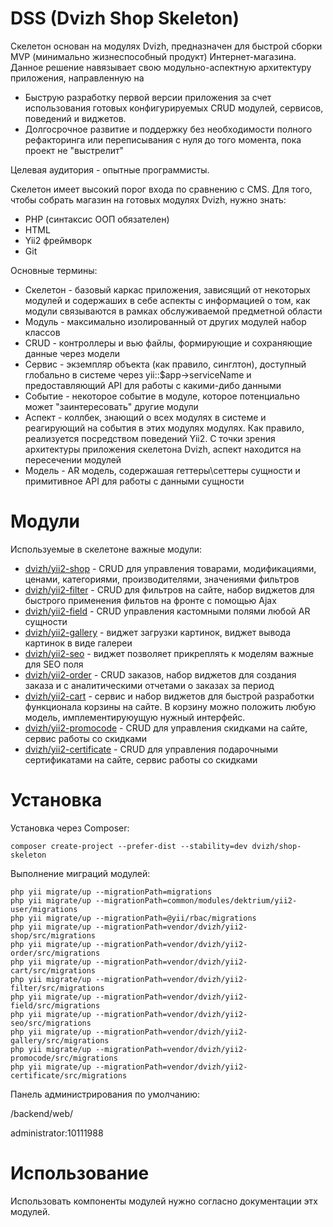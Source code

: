 DSS (Dvizh Shop Skeleton)
===============================

Скелетон основан на модулях Dvizh, предназначен для быстрой сборки MVP (минимально жизнеспособный продукт) Интернет-магазина. Данное решение навязывает свою модульно-аспектную архитектуру приложения, направленную на

* Быструю разработку первой версии приложения за счет использования готовых конфигурируемых CRUD модулей, сервисов, поведений и виджетов.
* Долгосрочное развитие и поддержку без необходимости полного рефакторинга или переписывания с нуля до того момента, пока проект не "выстрелит"

Целевая аудитория - опытные программисты.

Скелетон имеет высокий порог входа по сравнению с CMS. Для того, чтобы собрать магазин на готовых модулях Dvizh, нужно знать:

* PHP (синтаксис ООП обязателен)
* HTML
* Yii2 фреймворк
* Git

Основные термины:

* Скелетон - базовый каркас приложения, зависящий от некоторых модулей и содержаших в себе аспекты с информацией о том, как модули связываются в рамках обслуживаемой предметной области
* Модуль - максимально изолированный от других модулей набор классов
* CRUD - контроллеры и вью файлы, формирующие и сохраняющие данные через модели
* Сервис - экземпляр объекта (как правило, синглтон), доступный глобально в системе через yii::$app->serviceName и предоставляющий API для работы с какими-дибо данными
* Событие - некоторое событие в модуле, которое потенциально может "заинтересовать" другие модули
* Аспект - коллбек, знающий о всех модулях в системе и реагирующий на события в этих модулях модулях. Как правило, реализуется посредством поведений Yii2. С точки зрения архитектуры приложения скелетона Dvizh, аспект находится на пересечении модулей
* Модель - AR модель, содержашая геттеры\сеттеры сущности и примитивное API для работы с данными сущности

Модули
===============================
Используемые в скелетоне важные модули:

* [dvizh/yii2-shop](https://github.com/dvizh/yii2-shop) - CRUD для управления товарами, модификациями, ценами, категориями, производителями, значениями фильтров
* [dvizh/yii2-filter](https://github.com/dvizh/yii2-filter) - CRUD для фильтров на сайте, набор виджетов для быстрого применения фильтов на фронте с помощью Ajax
* [dvizh/yii2-field](https://github.com/dvizh/yii2-field) - CRUD управления кастомными полями любой AR сущности
* [dvizh/yii2-gallery](https://github.com/dvizh/yii2-gallery) - виджет загрузки картинок, виджет вывода картинок в виде галереи
* [dvizh/yii2-seo](https://github.com/dvizh/yii2-seo) - виджет позволяет прикреплять к моделям важные для SEO поля
* [dvizh/yii2-order](https://github.com/dvizh/yii2-order) - CRUD заказов, набор виджетов для создания заказа и с аналитическими отчетами о заказах за период
* [dvizh/yii2-cart](https://github.com/dvizh/yii2-cart) - сервис и набор виджетов для быстрой разработки функционала корзины на сайте. В корзину можно положить любую модель, имплементируюущую нужный интерфейс.
* [dvizh/yii2-promocode](https://github.com/dvizh/yii2-promocode) - CRUD для управления скидками на сайте, сервис работы со скидками
* [dvizh/yii2-certificate](https://github.com/dvizh/yii2-certificate) - CRUD для управления подарочными сертификатами на сайте, сервис работы со скидками

Установка
===============================

Установка через Composer:

```
composer create-project --prefer-dist --stability=dev dvizh/shop-skeleton
```

Выполнение миграций модулей:

```
php yii migrate/up --migrationPath=migrations
php yii migrate/up --migrationPath=common/modules/dektrium/yii2-user/migrations
php yii migrate/up --migrationPath=@yii/rbac/migrations
php yii migrate/up --migrationPath=vendor/dvizh/yii2-shop/src/migrations
php yii migrate/up --migrationPath=vendor/dvizh/yii2-order/src/migrations
php yii migrate/up --migrationPath=vendor/dvizh/yii2-cart/src/migrations
php yii migrate/up --migrationPath=vendor/dvizh/yii2-filter/src/migrations
php yii migrate/up --migrationPath=vendor/dvizh/yii2-field/src/migrations
php yii migrate/up --migrationPath=vendor/dvizh/yii2-seo/src/migrations
php yii migrate/up --migrationPath=vendor/dvizh/yii2-gallery/src/migrations
php yii migrate/up --migrationPath=vendor/dvizh/yii2-promocode/src/migrations
php yii migrate/up --migrationPath=vendor/dvizh/yii2-certificate/src/migrations
```

Панель администрирования по умолчанию:

/backend/web/

administrator:10111988

Использование
===============================
Использовать компоненты модулей нужно согласно документации этх модулей.